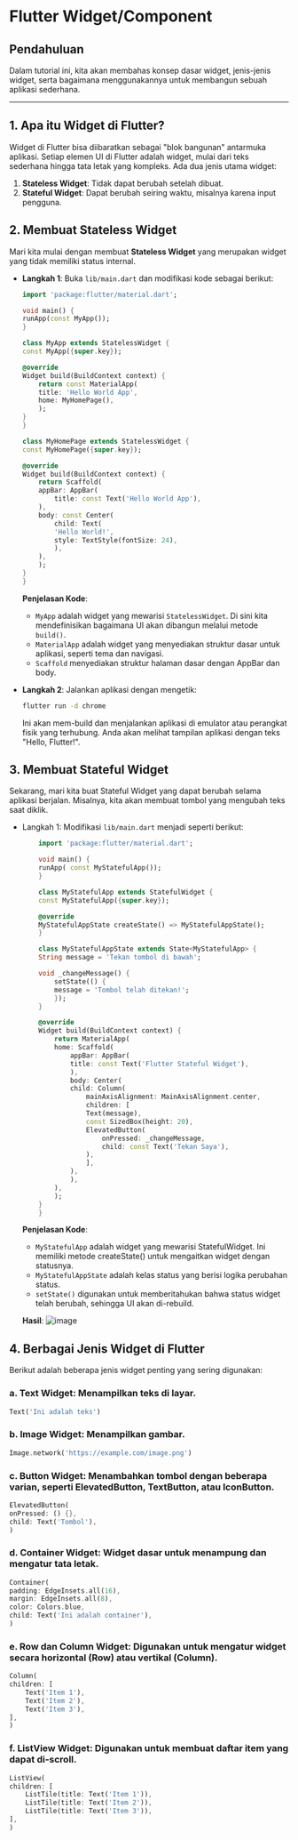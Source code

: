 # Flutter Widget/Component

## Pendahuluan
Dalam tutorial ini, kita akan membahas konsep dasar widget, jenis-jenis widget, serta bagaimana menggunakannya untuk membangun sebuah aplikasi sederhana.

---

## 1. Apa itu Widget di Flutter?
Widget di Flutter bisa diibaratkan sebagai "blok bangunan" antarmuka aplikasi. Setiap elemen UI di Flutter adalah widget, mulai dari teks sederhana hingga tata letak yang kompleks. Ada dua jenis utama widget:

1. **Stateless Widget**: Tidak dapat berubah setelah dibuat.
2. **Stateful Widget**: Dapat berubah seiring waktu, misalnya karena input pengguna.

## 2. Membuat Stateless Widget
Mari kita mulai dengan membuat **Stateless Widget** yang merupakan widget yang tidak memiliki status internal.

- **Langkah 1**: Buka `lib/main.dart` dan modifikasi kode sebagai berikut:
    ```dart
    import 'package:flutter/material.dart';

    void main() {
    runApp(const MyApp()); 
    }

    class MyApp extends StatelessWidget {
    const MyApp({super.key});

    @override
    Widget build(BuildContext context) {
        return const MaterialApp(
        title: 'Hello World App',
        home: MyHomePage(),
        );
    }
    }

    class MyHomePage extends StatelessWidget {
    const MyHomePage({super.key});

    @override
    Widget build(BuildContext context) {
        return Scaffold(
        appBar: AppBar(
            title: const Text('Hello World App'),
        ),
        body: const Center(
            child: Text(
            'Hello World!',
            style: TextStyle(fontSize: 24),
            ),
        ),
        );
    }
    }

    ```
    **Penjelasan Kode**:
    - `MyApp` adalah widget yang mewarisi `StatelessWidget`. Di sini kita mendefinisikan bagaimana UI akan dibangun melalui metode `build()`.
    - `MaterialApp` adalah widget yang menyediakan struktur dasar untuk aplikasi, seperti tema dan navigasi.
    - `Scaffold` menyediakan struktur halaman dasar dengan AppBar dan body.

- **Langkah 2**: Jalankan aplikasi dengan mengetik:
    ```bash
    flutter run -d chrome
    ```
    Ini akan mem-build dan menjalankan aplikasi di emulator atau perangkat fisik yang terhubung. Anda akan melihat tampilan aplikasi dengan teks "Hello, Flutter!".


## 3. Membuat Stateful Widget
Sekarang, mari kita buat Stateful Widget yang dapat berubah selama aplikasi berjalan. Misalnya, kita akan membuat tombol yang mengubah teks saat diklik.

- Langkah 1: Modifikasi `lib/main.dart` menjadi seperti berikut:
    ```dart
        import 'package:flutter/material.dart';

        void main() {
        runApp( const MyStatefulApp());
        }

        class MyStatefulApp extends StatefulWidget {
        const MyStatefulApp({super.key});

        @override
        MyStatefulAppState createState() => MyStatefulAppState();
        }

        class MyStatefulAppState extends State<MyStatefulApp> {
        String message = 'Tekan tombol di bawah';

        void _changeMessage() {
            setState(() {
            message = 'Tombol telah ditekan!';
            });
        }

        @override
        Widget build(BuildContext context) {
            return MaterialApp(
            home: Scaffold(
                appBar: AppBar(
                title: const Text('Flutter Stateful Widget'),
                ),
                body: Center(
                child: Column(
                    mainAxisAlignment: MainAxisAlignment.center,
                    children: [
                    Text(message),
                    const SizedBox(height: 20),
                    ElevatedButton(
                        onPressed: _changeMessage,
                        child: const Text('Tekan Saya'),
                    ),
                    ],
                ),
                ),
            ),
            );
        }
        }
    ```
    **Penjelasan Kode**:
    - `MyStatefulApp` adalah widget yang mewarisi StatefulWidget. Ini memiliki metode createState() untuk mengaitkan widget dengan statusnya.
    - `MyStatefulAppState` adalah kelas status yang berisi logika perubahan status.
    - `setState()` digunakan untuk memberitahukan bahwa status widget telah berubah, sehingga UI akan di-rebuild.

    **Hasil**:
    ![image](https://github.com/user-attachments/assets/6f4b9367-5faa-46bc-b43b-0da0b73b02a1)


## 4. Berbagai Jenis Widget di Flutter
Berikut adalah beberapa jenis widget penting yang sering digunakan:

### a. Text Widget: Menampilkan teks di layar.
```dart
Text('Ini adalah teks')
```

### b. Image Widget: Menampilkan gambar.
```dart
Image.network('https://example.com/image.png')
```

### c. Button Widget: Menambahkan tombol dengan beberapa varian, seperti ElevatedButton, TextButton, atau IconButton.
```dart
ElevatedButton(
onPressed: () {},
child: Text('Tombol'),
)
```

### d. Container Widget: Widget dasar untuk menampung dan mengatur tata letak.
```dart
Container(
padding: EdgeInsets.all(16),
margin: EdgeInsets.all(8),
color: Colors.blue,
child: Text('Ini adalah container'),
)
```

### e. Row dan Column Widget: Digunakan untuk mengatur widget secara horizontal (Row) atau vertikal (Column).
```dart
Column(
children: [
    Text('Item 1'),
    Text('Item 2'),
    Text('Item 3'),
],
)
```

### f. ListView Widget: Digunakan untuk membuat daftar item yang dapat di-scroll.

```dart
ListView(
children: [
    ListTile(title: Text('Item 1')),
    ListTile(title: Text('Item 2')),
    ListTile(title: Text('Item 3')),
],
)
```



